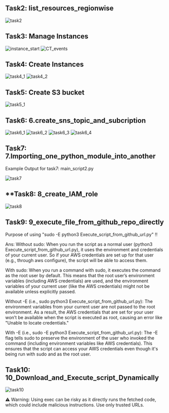 
## **Task2: list_resources_regionwise**

![task2](images/task2_op.png)

## **Task3: Manage Instances**

![instance_start](images/instance_start.png)
![CT_events](images/CT_event_history.png)

## **Task4: Create Instances**

![task4_1](images/task4_1.png)
![task4_2](images/task4_2.png)

## **Task5: Create S3 bucket**

![task5_1](images/task5_1.png)

## **Task6: 6.create_sns_topic_and_subcription**

![task6_1](images/task6_1.png)
![task6_2](images/task6_2.png)
![task6_3](images/task6_3.png)
![task6_4](images/task6_4.png)

## **Task7: 7.Importing_one_python_module_into_another**

Example Output for task7: main_script2.py

![task7](images/task7_1.png)

## **Task8: 8_create_IAM_role

![task8](images/task8_1.png)

## **Task9: 9_execute_file_from_github_repo_directly**

Purpose of using "sudo -E python3 Execute_script_from_github_url.py" !!

Ans:
Without sudo: When you run the script as a normal user (python3 Execute_script_from_github_url.py), it uses the environment and credentials of your current user. So if your AWS credentials are set up for that user (e.g., through aws configure), the script will be able to access them.

With sudo: When you run a command with sudo, it executes the command as the root user by default. This means that the root user’s environment variables (including AWS credentials) are used, and the environment variables of your current user (like the AWS credentials) might not be available unless explicitly passed.

Without -E (i.e., sudo python3 Execute_script_from_github_url.py): The environment variables from your current user are not passed to the root environment. As a result, the AWS credentials that are set for your user won’t be available when the script is executed as root, causing an error like "Unable to locate credentials."

With -E (i.e., sudo -E python3 Execute_script_from_github_url.py): The -E flag tells sudo to preserve the environment of the user who invoked the command (including environment variables like AWS credentials). This ensures that the script can access your AWS credentials even though it's being run with sudo and as the root user.


## **Task10: 10_Download_and_Execute_script_Dynamically**

![task10](images/task10_1.png)

⚠️ Warning: Using exec can be risky as it directly runs the fetched code, which could include malicious instructions. Use only trusted URLs.

